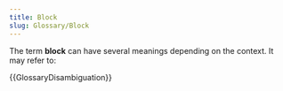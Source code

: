 ```yaml
---
title: Block
slug: Glossary/Block
---
```

The term **block** can have several meanings depending on the context. It may refer to:

{{GlossaryDisambiguation}}
